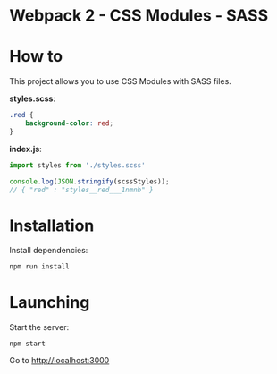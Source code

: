 Webpack 2 - CSS Modules - SASS
===

# How to
This project allows you to use CSS Modules with SASS files.

**styles.scss**:
```css
.red {
    background-color: red;
}
```

**index.js**:
```jsx
import styles from './styles.scss'

console.log(JSON.stringify(scssStyles));
// { "red" : "styles__red___1nmnb" }
```

# Installation
Install dependencies:
```sh
npm run install
```

# Launching
Start the server:
```
npm start
```

Go to [http://localhost:3000](http://localhost:3000)